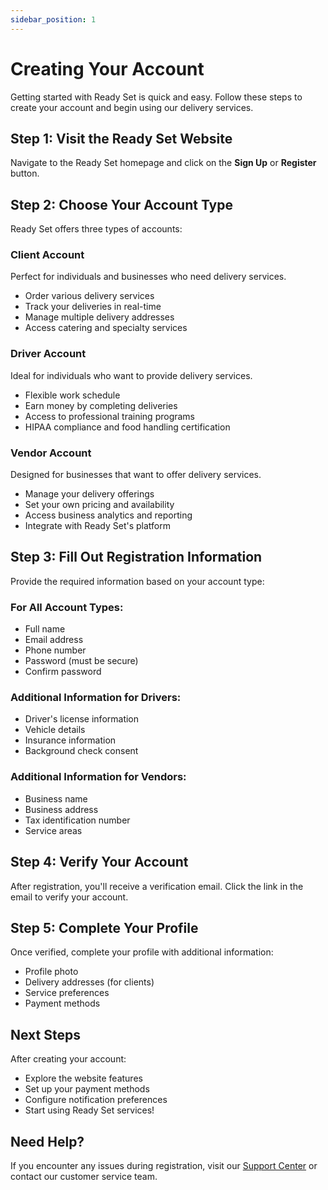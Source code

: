 ```yaml
---
sidebar_position: 1
---
```


# Creating Your Account

Getting started with Ready Set is quick and easy. Follow these steps to create your account and begin using our delivery services.

## Step 1: Visit the Ready Set Website

Navigate to the Ready Set homepage and click on the **Sign Up** or **Register** button.

## Step 2: Choose Your Account Type

Ready Set offers three types of accounts:

### Client Account
Perfect for individuals and businesses who need delivery services.
- Order various delivery services
- Track your deliveries in real-time
- Manage multiple delivery addresses
- Access catering and specialty services

### Driver Account
Ideal for individuals who want to provide delivery services.
- Flexible work schedule
- Earn money by completing deliveries
- Access to professional training programs
- HIPAA compliance and food handling certification

### Vendor Account
Designed for businesses that want to offer delivery services.
- Manage your delivery offerings
- Set your own pricing and availability
- Access business analytics and reporting
- Integrate with Ready Set's platform

## Step 3: Fill Out Registration Information

Provide the required information based on your account type:

### For All Account Types:
- Full name
- Email address
- Phone number
- Password (must be secure)
- Confirm password

### Additional Information for Drivers:
- Driver's license information
- Vehicle details
- Insurance information
- Background check consent

### Additional Information for Vendors:
- Business name
- Business address
- Tax identification number
- Service areas

## Step 4: Verify Your Account

After registration, you'll receive a verification email. Click the link in the email to verify your account.

## Step 5: Complete Your Profile

Once verified, complete your profile with additional information:
- Profile photo
- Delivery addresses (for clients)
- Service preferences
- Payment methods

## Next Steps

After creating your account:
- Explore the website features
- Set up your payment methods
- Configure notification preferences
- Start using Ready Set services!

## Need Help?

If you encounter any issues during registration, visit our [Support Center](/docs/support/contact-support) or contact our customer service team.
